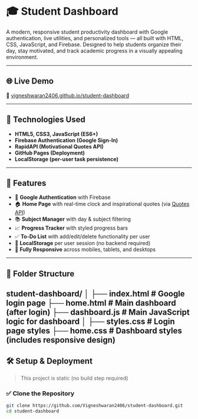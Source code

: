 # 🎓 Student Dashboard

A modern, responsive student productivity dashboard with Google authentication, live utilities, and personalized tools — all built with HTML, CSS, JavaScript, and Firebase. Designed to help students organize their day, stay motivated, and track academic progress in a visually appealing environment.

---

## 🌐 Live Demo

🔗 [vigneshwaran2406.github.io/student-dashboard](https://vigneshwaran2406.github.io/student-dashboard)

---

## 🧰 Technologies Used

- **HTML5, CSS3, JavaScript (ES6+)**
- **Firebase Authentication (Google Sign-In)**
- **RapidAPI (Motivational Quotes API)**
- **GitHub Pages (Deployment)**
- **LocalStorage (per-user task persistence)**

---

## 🌟 Features

- 🔐 **Google Authentication** with Firebase
- 🏠 **Home Page** with real-time clock and inspirational quotes (via [Quotes API](https://rapidapi.com/))
- 📚 **Subject Manager** with day & subject filtering
- 📈 **Progress Tracker** with styled progress bars
- ✅ **To-Do List** with add/edit/delete functionality per user
- 💾 **LocalStorage** per user session (no backend required)
- 📱 **Fully Responsive** across mobiles, tablets, and desktops

---

## 📁 Folder Structure

student-dashboard/
│
├── index.html # Google login page
├── home.html # Main dashboard (after login)
├── dashboard.js # Main JavaScript logic for dashboard
│
├── styles.css # Login page styles
├── home.css # Dashboard styles (includes responsive design)
---

## 🛠️ Setup & Deployment

> This project is static (no build step required)

### ✅ Clone the Repository

```bash
git clone https://github.com/Vigneshwaran2406/student-dashboard.git
cd student-dashboard
